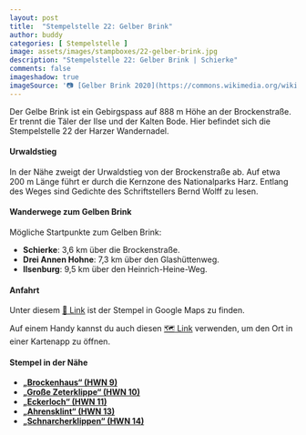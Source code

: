 ```yaml
---
layout: post
title:  "Stempelstelle 22: Gelber Brink"
author: buddy
categories: [ Stempelstelle ]
image: assets/images/stampboxes/22-gelber-brink.jpg
description: "Stempelstelle 22: Gelber Brink | Schierke"
comments: false
imageshadow: true
imageSource: '📷 [Gelber Brink 2020](https://commons.wikimedia.org/wiki/File:Gelber_Brink_2020.jpg) von <a href="//commons.wikimedia.org/wiki/User:FB1969" title="User:FB1969">FB1969</a> unter Lizenz [CC BY-SA 4.0](https://creativecommons.org/licenses/by-sa/4.0)'
---
```


Der Gelbe Brink ist ein Gebirgspass auf 888 m Höhe an der Brockenstraße. Er trennt die Täler der Ilse und der Kalten Bode. Hier befindet sich die Stempelstelle 22 der Harzer Wandernadel.

#### Urwaldstieg

In der Nähe zweigt der Urwaldstieg von der Brockenstraße ab. Auf etwa 200 m Länge führt er durch die Kernzone des Nationalparks Harz. Entlang des Weges sind Gedichte des Schriftstellers Bernd Wolff zu lesen.

#### Wanderwege zum Gelben Brink

Mögliche Startpunkte zum Gelben Brink:

- **Schierke**: 3,6 km über die Brockenstraße.
- **Drei Annen Hohne**: 7,3 km über den Glashüttenweg.
- **Ilsenburg**: 9,5 km über den Heinrich-Heine-Weg.

#### Anfahrt

Unter diesem [📍 Link](https://www.google.com/maps/dir/?api=1&origin=&destination=51.79102%2C%2010.64481) ist der Stempel in Google Maps zu finden.

<div class="android-only">
  Auf einem Handy kannst du auch diesen 
  <a href="geo:51.79102,10.64481">🗺️ Link</a> 
  verwenden, um den Ort in einer Kartenapp zu öffnen.
  <p></p>
</div>

#### Stempel in der Nähe

- [**„Brockenhaus“ (HWN 9)**](/stempelstelle-9-brockenhaus)
- [**„Große Zeterklippe“ (HWN 10)**](/stempelstelle-10-grosse-zeterklippe)
- [**„Eckerloch“ (HWN 11)**](/stempelstelle-11-eckerloch)
- [**„Ahrensklint“ (HWN 13)**](/stempelstelle-13-ahrensklint)
- [**„Schnarcherklippen“ (HWN 14)**](/stempelstelle-14-schnarcherklippe-schutzhuette)
